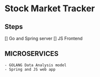 # Stock Market Tracker

## Steps

[] Go and Spring server
[] JS Frontend

## MICROSERVICES

    - GOLANG Data Analysis model
    - Spring and JS web app
